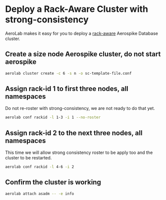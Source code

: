 # Deploy a Rack-Aware Cluster with strong-consistency
AeroLab makes it easy for you to deploy a [rack-aware](https://docs.aerospike.com/server/operations/configure/network/rack-aware)
Aerospike Database cluster.

## Create a size node Aerospike cluster, do not start aerospike

```bash
aerolab cluster create -c 6 -s n -o sc-template-file.conf
```

## Assign rack-id 1 to first three nodes, all namespaces

Do not re-roster with strong-consistency, we are not ready to do that yet.

```bash
aerolab conf rackid -l 1-3 -i 1 --no-roster
```

## Assign rack-id 2 to the next three nodes, all namespaces

This time we will allow strong consistency roster to be apply too and the cluster to be restarted.

```bash
aerolab conf rackid -l 4-6 -i 2
```

## Confirm the cluster is working

```bash
aerolab attach asadm -- -e info
```

